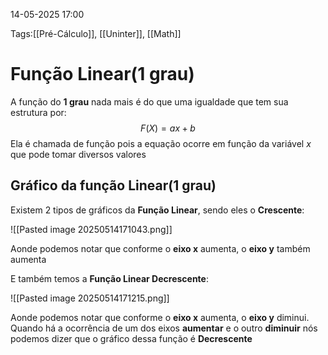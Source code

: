 14-05-2025 17:00

Tags:[[Pré-Cálculo]], [[Uninter]], [[Math]]

# Função Linear(1 grau)

A função do **1 grau** nada mais é do que uma igualdade que tem sua estrutura por:
$$F(X) = ax + b$$
Ela é chamada de função pois a equação ocorre em função da variável $x$ que pode tomar diversos valores

## Gráfico da função Linear(1 grau)

Existem 2 tipos de gráficos da **Função Linear**, sendo eles o **Crescente**:

![[Pasted image 20250514171043.png]]

Aonde podemos notar que conforme o **eixo x** aumenta, o **eixo y** também aumenta

E também temos a **Função Linear Decrescente**:

![[Pasted image 20250514171215.png]]

Aonde podemos notar que conforme o **eixo x** aumenta, o **eixo y** diminui. Quando há a ocorrência de um dos eixos **aumentar** e o outro **diminuir** nós podemos dizer que o gráfico dessa função é **Decrescente**